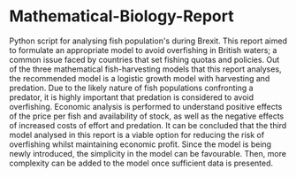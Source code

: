 # Mathematical-Biology-Report
Python script for analysing fish population's during Brexit. This report aimed to formulate an appropriate model to avoid overfishing in British waters; a common issue faced by countries that set fishing quotas and policies. Out of the three mathematical fish-harvesting models that this report analyses, the recommended model is a logistic growth model with harvesting and predation. Due to the likely nature of fish populations confronting a predator, it is highly important that predation is considered to avoid overfishing. Economic analysis is performed to understand positive effects of the price per fish and availability of stock, as well as the negative effects of increased costs of effort and predation. It can be concluded that the third model analysed in this report is a viable option for reducing the risk of overfishing whilst maintaining economic profit. Since the model is being newly introduced, the simplicity in the model can be favourable. Then, more complexity can be added to the model once sufficient data is presented.
